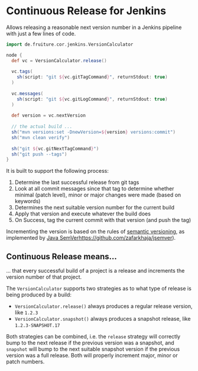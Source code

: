 # Continuous Release for Jenkins

Allows releasing a reasonable next version number in a
 Jenkins pipeline with just a few lines of code.
 
```groovy
import de.fruiture.cor.jenkins.VersionCalculator

node {
  def vc = VersionCalculator.release()
   
  vc.tags(
    sh(script: "git ${vc.gitTagCommand}", returnStdout: true)
  )
  
  vc.messages(
    sh(script: "git ${vc.gitLogCommand}", returnStdout: true)
  )
  
  def version = vc.nextVersion
  
  // the actual build ...
  sh("mvn versions:set -DnewVersion=${version} versions:commit")
  sh("mvn clean verify")
  
  sh("git ${vc.gitNextTagCommand}")
  sh("git push --tags")
}
```

It is built to support the following process:

1. Determine the last successful release from git tags
1. Look at all commit messages since that tag to determine whether
    minimal (patch level), minor or major changes were made (based on keywords)
1. Determines the next suitable version number for the current build
1. Apply that version and execute whatever the build does
1. On Success, tag the current commit with that version (and push the tag)

Incrementing the version is based on the rules of [semantic versioning](https://semver.org/),
as implemented by [Java SemVer]()https://github.com/zafarkhaja/jsemver).

## Continuous Release means...

... that every successful build of a project is a release and increments
the version number of that project.

The `VersionCalculator` supports two strategies as to what type of release
is being produced by a build:

* `VersionCalculator.release()` always produces a regular release version, like `1.2.3`
* `VersionCalculator.snapshot()` always produces a snapshot release, like `1.2.3-SNAPSHOT.17`

Both strategies can be combined, i.e. the `release` strategy will
correctly bump to the next release if the previous version was a snapshot,
and `snapshot` will bump to the next suitable snapshot version
if the previous version was a full release.
Both will properly increment major, minor or patch numbers. 